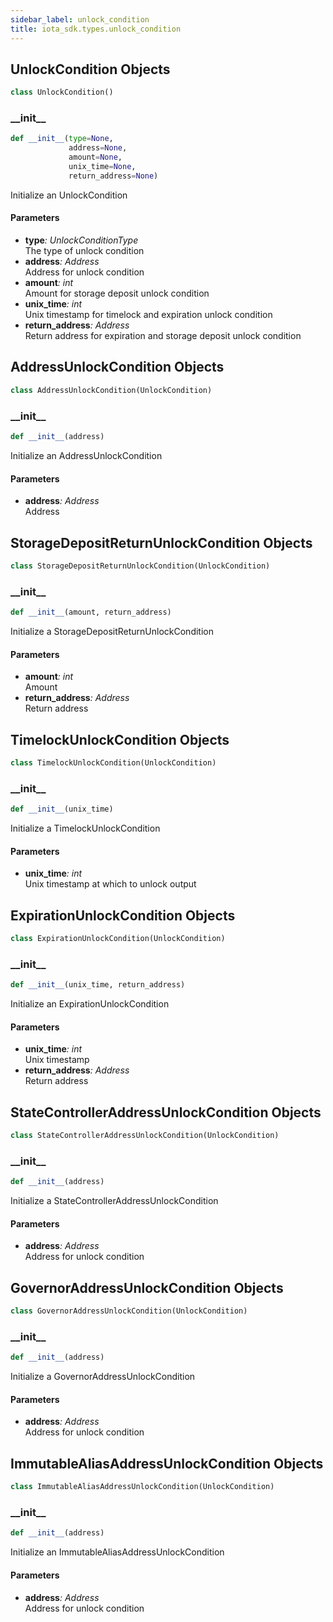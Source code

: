 ```yaml
---
sidebar_label: unlock_condition
title: iota_sdk.types.unlock_condition
---
```


## UnlockCondition Objects

```python
class UnlockCondition()
```

### \_\_init\_\_

```python
def __init__(type=None,
             address=None,
             amount=None,
             unix_time=None,
             return_address=None)
```

Initialize an UnlockCondition

#### Parameters

- **type**_: UnlockConditionType_  
   The type of unlock condition
- **address**_: Address_  
   Address for unlock condition
- **amount**_: int_  
   Amount for storage deposit unlock condition
- **unix_time**_: int_  
   Unix timestamp for timelock and expiration unlock condition
- **return_address**_: Address_  
   Return address for expiration and storage deposit unlock condition

## AddressUnlockCondition Objects

```python
class AddressUnlockCondition(UnlockCondition)
```

### \_\_init\_\_

```python
def __init__(address)
```

Initialize an AddressUnlockCondition

#### Parameters

- **address**_: Address_  
   Address

## StorageDepositReturnUnlockCondition Objects

```python
class StorageDepositReturnUnlockCondition(UnlockCondition)
```

### \_\_init\_\_

```python
def __init__(amount, return_address)
```

Initialize a StorageDepositReturnUnlockCondition

#### Parameters

- **amount**_: int_  
   Amount
- **return_address**_: Address_  
   Return address

## TimelockUnlockCondition Objects

```python
class TimelockUnlockCondition(UnlockCondition)
```

### \_\_init\_\_

```python
def __init__(unix_time)
```

Initialize a TimelockUnlockCondition

#### Parameters

- **unix_time**_: int_  
   Unix timestamp at which to unlock output

## ExpirationUnlockCondition Objects

```python
class ExpirationUnlockCondition(UnlockCondition)
```

### \_\_init\_\_

```python
def __init__(unix_time, return_address)
```

Initialize an ExpirationUnlockCondition

#### Parameters

- **unix_time**_: int_  
   Unix timestamp
- **return_address**_: Address_  
   Return address

## StateControllerAddressUnlockCondition Objects

```python
class StateControllerAddressUnlockCondition(UnlockCondition)
```

### \_\_init\_\_

```python
def __init__(address)
```

Initialize a StateControllerAddressUnlockCondition

#### Parameters

- **address**_: Address_  
   Address for unlock condition

## GovernorAddressUnlockCondition Objects

```python
class GovernorAddressUnlockCondition(UnlockCondition)
```

### \_\_init\_\_

```python
def __init__(address)
```

Initialize a GovernorAddressUnlockCondition

#### Parameters

- **address**_: Address_  
   Address for unlock condition

## ImmutableAliasAddressUnlockCondition Objects

```python
class ImmutableAliasAddressUnlockCondition(UnlockCondition)
```

### \_\_init\_\_

```python
def __init__(address)
```

Initialize an ImmutableAliasAddressUnlockCondition

#### Parameters

- **address**_: Address_  
   Address for unlock condition
